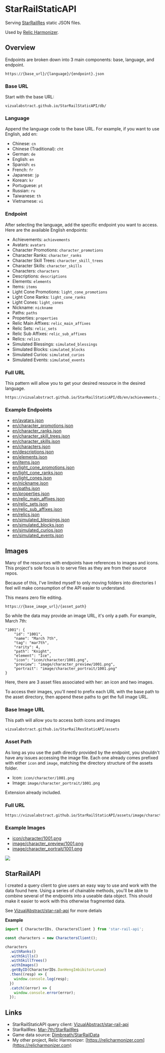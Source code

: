 # StarRailStaticAPI

Serving [StarRailRes](https://github.com/Mar-7th/StarRailRes) static JSON files.

Used by [Relic Harmonizer](https://relicharmonizer.com).

## Overview

Endpoints are broken down into 3 main components: base, language, and endpoint.

```
https://{base_url}/{language}/{endpoint}.json
```

### Base URL

Start with the base URL:

```
vizualabstract.github.io/StarRailStaticAPI/db/
```

### Language

Append the language code to the base URL. For example, if you want to use English, add en:

- Chinese: `cn`
- Chinese (Traditional): `cht`
- German: `de`
- English: `en`
- Spanish: `es`
- French: `fr`
- Japanese: `jp`
- Korean: `kr`
- Portuguese: `pt`
- Russian: `ru`
- Taiwanese: `th`
- Vietnamese: `vi`

### Endpoint

After selecting the language, add the specific endpoint you want to access. Here are the available English endpoints:

- Achievements: `achievements`
- Avatars: `avatars`
- Character Promotions: `character_promotions`
- Character Ranks: `character_ranks`
- Character Skill Trees: `character_skill_trees`
- Character Skills: `character_skills`
- Characters: `characters`
- Descriptions: `descriptions`
- Elements: `elements`
- Items: `items`
- Light Cone Promotions: `light_cone_promotions`
- Light Cone Ranks: `light_cone_ranks`
- Light Cones: `light_cones`
- Nickname: `nickname`
- Paths: `paths`
- Properties: `properties`
- Relic Main Affixes: `relic_main_affixes`
- Relic Sets: `relic_sets`
- Relic Sub Affixes: `relic_sub_affixes`
- Relics: `relics`
- Simulated Blessings: `simulated_blessings`
- Simulated Blocks: `simulated_blocks`
- Simulated Curios: `simulated_curios`
- Simulated Events: `simulated_events`

### Full URL

This pattern will allow you to get your desired resource in the desired language.

```
https://vizualabstract.github.io/StarRailStaticAPI/db/en/achievements.json
```

### Example Endpoints

- [en/avatars.json](https://vizualabstract.github.io/StarRailStaticAPI/db/en/avatars.json)
- [en/character_promotions.json](https://vizualabstract.github.io/StarRailStaticAPI/db/en/character_promotions.json)
- [en/character_ranks.json](https://vizualabstract.github.io/StarRailStaticAPI/db/en/character_ranks.json)
- [en/character_skill_trees.json](https://vizualabstract.github.io/StarRailStaticAPI/db/en/character_skill_trees.json)
- [en/character_skills.json](https://vizualabstract.github.io/StarRailStaticAPI/db/en/character_skills.json) 
- [en/characters.json](https://vizualabstract.github.io/StarRailStaticAPI/db/en/characters.json) 
- [en/descriptions.json](https://vizualabstract.github.io/StarRailStaticAPI/db/en/descriptions.json) 
- [en/elements.json](https://vizualabstract.github.io/StarRailStaticAPI/db/en/elements.json) 
- [en/items.json](https://vizualabstract.github.io/StarRailStaticAPI/db/en/items.json) 
- [en/light_cone_promotions.json](https://vizualabstract.github.io/StarRailStaticAPI/db/en/light_cone_promotions.json) 
- [en/light_cone_ranks.json](https://vizualabstract.github.io/StarRailStaticAPI/db/en/light_cone_ranks.json) 
- [en/light_cones.json](https://vizualabstract.github.io/StarRailStaticAPI/db/en/light_cones.json) 
- [en/nickname.json](https://vizualabstract.github.io/StarRailStaticAPI/db/en/nickname.json) 
- [en/paths.json](https://vizualabstract.github.io/StarRailStaticAPI/db/en/paths.json) 
- [en/properties.json](https://vizualabstract.github.io/StarRailStaticAPI/db/en/properties.json) 
- [en/relic_main_affixes.json](https://vizualabstract.github.io/StarRailStaticAPI/db/en/relic_main_affixes.json) 
- [en/relic_sets.json](https://vizualabstract.github.io/StarRailStaticAPI/db/en/relic_sets.json) 
- [en/relic_sub_affixes.json](https://vizualabstract.github.io/StarRailStaticAPI/db/en/relic_sub_affixes.json) 
- [en/relics.json](https://vizualabstract.github.io/StarRailStaticAPI/db/en/relics.json) 
- [en/simulated_blessings.json](https://vizualabstract.github.io/StarRailStaticAPI/db/en/simulated_blessings.json) 
- [en/simulated_blocks.json](https://vizualabstract.github.io/StarRailStaticAPI/db/en/simulated_blocks.json) 
- [en/simulated_curios.json](https://vizualabstract.github.io/StarRailStaticAPI/db/en/simulated_curios.json) 
- [en/simulated_events.json](https://vizualabstract.github.io/StarRailStaticAPI/db/en/simulated_events.json)

## Images

Many of the resources with endpoints have references to images and icons. This project's sole focus is to serve files as they are from their source repos.

Because of this, I've limited myself to only moving folders into directories I feel will make consumption of the API easier to understand.

This means zero file editing.

```
https://{base_image_url}/{asset_path}
```


So while the data may provide an image URL, it's only a path. For example, March 7th:

```
"1001": {
    "id": "1001",
    "name": "March 7th",
    "tag": "mar7th",
    "rarity": 4,
    "path": "Knight",
    "element": "Ice",
    "icon": "icon/character/1001.png",
    "preview": "image/character_preview/1001.png",
    "portrait": "image/character_portrait/1001.png"
}
```

Here, there are 3 asset files associated with her: an icon and two images.

To access their images, you'll need to prefix each URL with the base path to the asset directory, then append these paths to get the full image URL.

### Base Image URL

This path will allow you to access both icons and images

```
vizualabstract.github.io/StarRailResStaticAPI/assets
```

### Asset Path

As long as you use the path directly provided by the endpoint, you shouldn't have any issues accessing the image file. Each one already comes prefixed with either `icon` and `image`, matching the directory structure of the assets folder.

- Icon: `icon/character/1001.png`
- Image: `image/character_portrait/1001.png`

Extension already included.

### Full URL

```
https://vizualabstract.github.io/StarRailStaticAPI/assets/image/character_portrait/1001.png
```

### Example Images

- [icon/character/1001.png](https://vizualabstract.github.io/StarRailStaticAPI/assets/icon/character/1001.png)
- [image/character_preview/1001.png](https://vizualabstract.github.io/StarRailStaticAPI/assets/image/character_preview/1001.png)
- [image/character_portrait/1001.png](https://vizualabstract.github.io/StarRailStaticAPI/assets/image/character_portrait/1001.png)

![](https://vizualabstract.github.io/StarRailStaticAPI/assets/icon/character/1001.png)

## StarRailAPI

I created a query client to give users an easy way to use and work with the data found here. Using a series of chainable methods, you'll be able to combine several of the endpoints into a useable data object. This should make it easier to work with this otherwise fragmented data.

See [VizualAbstract/star-rail-api](https://github.com/VizualAbstract/star-rail-api) for more detials

**Example**

```javascript
import { CharacterIDs, CharactersClient } from 'star-rail-api';

const characters = new CharactersClient();

characters
  .withRanks()
  .withSkills()
  .withSkillTrees()
  .withImages()
  .getByID(CharacterIDs.DanHengImbibitorLunae)
  .then((resp) => {
    window.console.log(resp);
  })
  .catch((error) => {
    window.console.error(error);
  });
```

## Links

- StarRailStaticAPI query client: [VizualAbstract/star-rail-api](https://github.com/VizualAbstract/star-rail-api) 
- StarRailRes: [Mar-7th/StarRailRes](https://github.com/Mar-7th/StarRailRes)
- Game data source: [Dimbreath/StarRailData](https://github.com/Dimbreath/StarRailData)
- My other project, Relic Harmonizer: [https://relicharmonizer.com](https://relicharmonizer.com)
